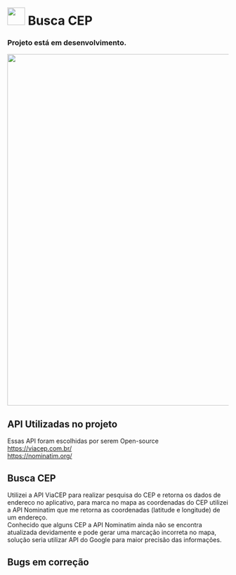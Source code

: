 # <img src="https://i.imgur.com/23A3S2G.png" width="40"/> Busca CEP 
### Projeto está em desenvolvimento.
<img src="https://i.imgur.com/5b9RHij.jpg" width="800"/>

## API Utilizadas no projeto
Essas API foram escolhidas por serem Open-source
<br>https://viacep.com.br/
<br>https://nominatim.org/

## Busca CEP
Utilizei a API ViaCEP para realizar pesquisa do CEP e retorna os dados de endereco no aplicativo, para marca no mapa as coordenadas do CEP utilizei a API Nominatim que me retorna as coordenadas (latitude e longitude) de um endereço.
<br>Conhecido que alguns CEP a API Nominatim ainda não se encontra atualizada devidamente e pode gerar uma marcação incorreta no mapa, solução seria utilizar API do Google para maior precisão das informações.



## <b>Bugs em correção</b>
